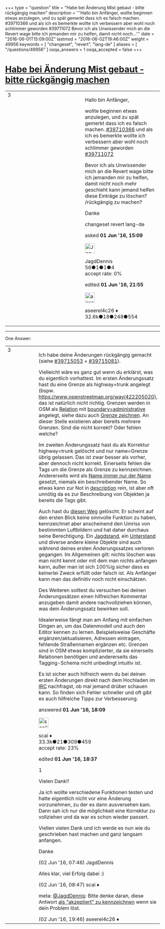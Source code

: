 +++
type = "question"
title = "Habe bei Änderung Mist gebaut - bitte rückgängig machen"
description = '''Hallo bin Anfänger, wollte beginnen etwas anzulegen, und zu spät gemerkt dass ich es falsch machen. #39710366 und als ich es bemerkte wollte ich verbessern aber wohl noch schlimmer geworden #39711072 Bevor ich als Unwissender mich an die Revert wage bitte ich jemanden mir zu helfen, damit nicht noch...'''
date = "2016-06-01T15:09:00Z"
lastmod = "2016-06-02T19:46:00Z"
weight = 49956
keywords = [ "changeset", "revert", "lang-de" ]
aliases = [ "/questions/49956" ]
osqa_answers = 1
osqa_accepted = false
+++

<div class="headNormal">

# [Habe bei Änderung Mist gebaut - bitte rückgängig machen](/questions/49956/habe-bei-anderung-mist-gebaut-bitte-ruckgangig-machen)

</div>

<div id="main-body">

<div id="askform">

<table id="question-table" style="width:100%;">
<colgroup>
<col style="width: 50%" />
<col style="width: 50%" />
</colgroup>
<tbody>
<tr>
<td style="width: 30px; vertical-align: top"><div class="vote-buttons">
<span id="post-49956-upvote" class="ajax-command post-vote up" rel="nofollow" title="I like this post (click again to cancel)"> </span>
<div id="post-49956-score" class="post-score" title="current number of votes">
3
</div>
<span id="post-49956-downvote" class="ajax-command post-vote down" rel="nofollow" title="I dont like this post (click again to cancel)"> </span> <span id="favorite-mark" class="ajax-command favorite-mark" rel="nofollow" title="mark/unmark this question as favorite (click again to cancel)"> </span>
<div id="favorite-count" class="favorite-count">
&#10;</div>
</div></td>
<td><div id="item-right">
<div class="question-body">
<p>Hallo bin Anfänger,</p>
<p>wollte beginnen etwas anzulegen, und zu spät gemerkt dass ich es falsch machen. <a href="https://www.openstreetmap.org/changeset/39710366">#39710366</a> und als ich es bemerkte wollte ich verbessern aber wohl noch schlimmer geworden <a href="https://www.openstreetmap.org/changeset/39711072">#39711072</a></p>
<p>Bevor ich als Unwissender mich an die Revert wage bitte ich jemanden mir zu helfen, damit nicht noch mehr geschieht kann jemand helfen diese Einträge zu löschen? /rückgängig zu machen?</p>
<p>Danke</p>
</div>
<div id="question-tags" class="tags-container tags">
<span class="post-tag tag-link-changeset" rel="tag" title="see questions tagged &#39;changeset&#39;">changeset</span> <span class="post-tag tag-link-revert" rel="tag" title="see questions tagged &#39;revert&#39;">revert</span> <span class="post-tag tag-link-lang-de" rel="tag" title="see questions tagged &#39;lang-de&#39;">lang-de</span>
</div>
<div id="question-controls" class="post-controls">
&#10;</div>
<div class="post-update-info-container">
<div class="post-update-info post-update-info-user">
<p>asked <strong>01 Jun '16, 15:09</strong></p>
<img src="https://secure.gravatar.com/avatar/55b9988027d7b6e8f62e0e09fa4a551d?s=32&amp;d=identicon&amp;r=g" class="gravatar" width="32" height="32" alt="JagdDennis&#39;s gravatar image" />
<p><span>JagdDennis</span><br />
<span class="score" title="56 reputation points">56</span><span title="1 badges"><span class="badge1">●</span><span class="badgecount">1</span></span><span title="1 badges"><span class="silver">●</span><span class="badgecount">1</span></span><span title="4 badges"><span class="bronze">●</span><span class="badgecount">4</span></span><br />
<span class="accept_rate" title="Rate of the user&#39;s accepted answers">accept rate:</span> <span title="JagdDennis has no accepted answers">0%</span></p>
</div>
<div class="post-update-info post-update-info-edited">
<p><span> edited <strong>01 Jun '16, 21:55</strong> </span></p>
<img src="https://secure.gravatar.com/avatar/66f0dc05b44574e3894be07b0b37cf37?s=32&amp;d=identicon&amp;r=g" class="gravatar" width="32" height="32" alt="aseerel4c26&#39;s gravatar image" />
<p><span>aseerel4c26 ♦</span><br />
<span class="score" title="32615 reputation points"><span>32.6k</span></span><span title="18 badges"><span class="badge1">●</span><span class="badgecount">18</span></span><span title="248 badges"><span class="silver">●</span><span class="badgecount">248</span></span><span title="554 badges"><span class="bronze">●</span><span class="badgecount">554</span></span></p>
</div>
</div>
<div id="comments-container-49956" class="comments-container">
&#10;</div>
<div id="comment-tools-49956" class="comment-tools">
&#10;</div>
<div class="clear">
&#10;</div>
<div id="comment-49956-form-container" class="comment-form-container">
&#10;</div>
<div class="clear">
&#10;</div>
</div></td>
</tr>
</tbody>
</table>

------------------------------------------------------------------------

<div class="tabBar">

<span id="sort-top"></span>

<div class="headQuestions">

One Answer:

</div>

</div>

<span id="49960"></span>

<div id="answer-container-49960" class="answer">

<table style="width:100%;">
<colgroup>
<col style="width: 50%" />
<col style="width: 50%" />
</colgroup>
<tbody>
<tr>
<td style="width: 30px; vertical-align: top"><div class="vote-buttons">
<span id="post-49960-upvote" class="ajax-command post-vote up" rel="nofollow" title="I like this post (click again to cancel)"> </span>
<div id="post-49960-score" class="post-score" title="current number of votes">
3
</div>
<span id="post-49960-downvote" class="ajax-command post-vote down" rel="nofollow" title="I dont like this post (click again to cancel)"> </span>
</div></td>
<td><div class="item-right">
<div class="answer-body">
<p>Ich habe deine Änderungen rückgängig gemacht (siehe <a href="https://www.openstreetmap.org/changeset/39715053">#39715053</a> + <a href="https://www.openstreetmap.org/changeset/39715081">#39715081</a>).</p>
<p>Vielleicht wäre es ganz gut wenn du erklärst, was du eigentlich vorhattest. Im ersten Änderungssatz hast du eine Grenze als highway=trunk angelegt (bspw. <a href="https://www.openstreetmap.org/way/422205020),">https://www.openstreetmap.org/way/422205020),</a> das ist natürlich nicht richtig. Grenzen werden in OSM als <a href="https://wiki.openstreetmap.org/wiki/DE:Relationen">Relation</a> mit <a href="https://wiki.openstreetmap.org/wiki/DE:Grenze">boundary=administrative</a> angelegt, siehe dazu auch <a href="https://wiki.openstreetmap.org/wiki/DE:Grenze_zeichnen">Grenze zeichnen</a>. An dieser Stelle existieren aber bereits mehrere Grenzen. Sind die nicht korrekt? Oder fehlen welche?</p>
<p>Im zweiten Änderungssatz hast du als Korrektur highway=trunk gelöscht und nur name=Grenze übrig gelassen. Das ist zwar besser als vorher, aber dennoch nicht korrekt. Einerseits fehlen die Tags um die Grenze als Grenze zu kennzeichnen. Andererseits wird als <a href="https://wiki.openstreetmap.org/wiki/DE:Names#name_ist_nur_der_Name">Name immer nur der Name</a> gesetzt, niemals ein beschreibender Name. So etwas kann zur Not in <a href="https://wiki.openstreetmap.org/wiki/DE:Key:description">description</a> rein, ist aber oft unnötig da es zur Beschreibung von Objekten ja bereits die Tags gibt.</p>
<p>Auch hast du <a href="https://www.openstreetmap.org/way/170472113/">diesen Weg</a> gelöscht. Er scheint auf den ersten Blick keine sinnvolle Funktion zu haben, kennzeichnet aber anscheinend den Umriss von bestimmten Luftbildern und hat daher durchaus seine Berechtigung. Ein <a href="https://www.openstreetmap.org/node/3259832590/">Jagdstand</a>, ein <a href="https://www.openstreetmap.org/node/803716040">Unterstand</a> und diverse andere kleine Objekte sind auch während deines ersten Änderungssatzes verloren gegangen. Im Allgemeinen gilt: nichts löschen was man nicht kennt oder mit dem man nichts anfangen kann, außer man ist sich 100%ig sicher dass es keinerlei Zweck erfüllt oder falsch ist. Als Anfänger kann man das definitiv noch nicht einschätzen.</p>
<p>Des Weiteren solltest du versuchen bei deinen Änderungssätzen einen hilfreichen Kommentar anzugeben damit andere nachvollziehen können, was dein Änderungssatz bewirken soll.</p>
<p>Idealerweise fängt man am Anfang mit einfachen Dingen an, um das Datenmodell und auch den Editor kennen zu lernen. Beispielsweise Geschäfte ergänzen/aktualisieren, Adressen eintragen, fehlende Straßennamen ergänzen etc. Grenzen sind in OSM etwas komplizierter, da sie einerseits Relationen benötigen und andererseits das Tagging-Schema nicht unbedingt intuitiv ist.</p>
<p>Es ist sicher auch hilfreich wenn du bei deinen ersten Änderungen direkt nach dem Hochladen im <a href="https://wiki.openstreetmap.org/wiki/DE:IRC">IRC</a> nachfragst, ob mal jemand drüber schauen kann. So finden sich Fehler schneller und oft gibt es auch hilfreiche Tipps zur Verbesserung.</p>
</div>
<div class="answer-controls post-controls">
&#10;</div>
<div class="post-update-info-container">
<div class="post-update-info post-update-info-user">
<p>answered <strong>01 Jun '16, 18:09</strong></p>
<img src="https://secure.gravatar.com/avatar/52d3234f3be58156770e8a91d575bfbd?s=32&amp;d=identicon&amp;r=g" class="gravatar" width="32" height="32" alt="scai&#39;s gravatar image" />
<p><span>scai ♦</span><br />
<span class="score" title="33317 reputation points"><span>33.3k</span></span><span title="21 badges"><span class="badge1">●</span><span class="badgecount">21</span></span><span title="309 badges"><span class="silver">●</span><span class="badgecount">309</span></span><span title="459 badges"><span class="bronze">●</span><span class="badgecount">459</span></span><br />
<span class="accept_rate" title="Rate of the user&#39;s accepted answers">accept rate:</span> <span title="scai has 168 accepted answers">23%</span></p>
</div>
<div class="post-update-info post-update-info-edited">
<p><span> edited <strong>01 Jun '16, 18:37</strong> </span></p>
</div>
</div>
<div id="comments-container-49960" class="comments-container">
<span id="49966"></span>
<div id="comment-49966" class="comment">
<div id="post-49966-score" class="comment-score">
1
</div>
<div class="comment-text">
<p>Vielen Dank!!</p>
<p>Ja ich wollte verschiedene Funktionen testen und hatte eigentlich nicht vor eine Änderung vorzunehmen, zu der es dann ausversehen kam. Dann sah ich nur die möglichkeit eine Korrektur zu vollziehen und da war es schon wieder passert.</p>
<p>Viellen vielen Dank und ich werde es nun wie du geschrieben hast machen und ganz langsam anfangen.</p>
<p>Danke</p>
</div>
<div id="comment-49966-info" class="comment-info">
<span class="comment-age">(02 Jun '16, 07:46)</span> <span class="comment-user userinfo">JagdDennis</span>
</div>
</div>
<span id="49969"></span>
<div id="comment-49969" class="comment">
<div id="post-49969-score" class="comment-score">
&#10;</div>
<div class="comment-text">
<p>Alles klar, viel Erfolg dabei :)</p>
</div>
<div id="comment-49969-info" class="comment-info">
<span class="comment-age">(02 Jun '16, 08:47)</span> <span class="comment-user userinfo">scai ♦</span>
</div>
</div>
<span id="49979"></span>
<div id="comment-49979" class="comment">
<div id="post-49979-score" class="comment-score">
&#10;</div>
<div class="comment-text">
<p>meta: <a href="http://help.openstreetmap.org/users/12371/jagddennis"></a><a href="http://help.openstreetmap.org/users/12371/jagddennis">@JagdDennis</a>: Bitte denke daran, diese Antwort <a href="/questions/34318/how-to-mark-an-answer-as-accepted-and-mark-my-question-as-answered">als "akzeptiert" zu kennzeichnen</a> wenn sie dein Problem löst.</p>
</div>
<div id="comment-49979-info" class="comment-info">
<span class="comment-age">(02 Jun '16, 19:46)</span> <span class="comment-user userinfo">aseerel4c26 ♦</span>
</div>
</div>
</div>
<div id="comment-tools-49960" class="comment-tools">
&#10;</div>
<div class="clear">
&#10;</div>
<div id="comment-49960-form-container" class="comment-form-container">
&#10;</div>
<div class="clear">
&#10;</div>
</div></td>
</tr>
</tbody>
</table>

</div>

<div class="paginator-container-left">

</div>

</div>

</div>

